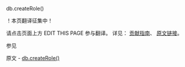  db.createRole()

 ！本页翻译征集中！

请点击页面上方 EDIT THIS PAGE 参与翻译。
详见：
[贡献指南]( https://github.com/whaleal/MongoDB-Manual-zh/blob/master/CONTRIBUTING.md )、
[原文链接](  https://docs.mongodb.com/manual/reference/method/db.createRole/  )。

 参见

原文 - [db.createRole()]( https://docs.mongodb.com/manual/reference/method/db.createRole/ )

